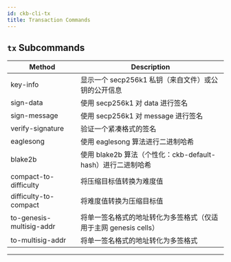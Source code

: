 ```yaml
---
id: ckb-cli-tx
title: Transaction Commands
---
```


## <code>tx</code> Subcommands

|Method|Description|
|---|---|
|key-info                    |显示一个 secp256k1 私钥（来自文件）或公钥的公开信息|
|sign-data                   |使用 secp256k1 对 data 进行签名|
|sign-message                |使用 secp256k1 对 message 进行签名|
|verify-signature            |验证一个紧凑格式的签名|
|eaglesong                   |使用 eaglesong 算法进行二进制哈希|
|blake2b                     |使用 blake2b 算法（个性化：ckb-default-hash）进行二进制哈希|
|compact-to-difficulty       |将压缩目标值转换为难度值|
|difficulty-to-compact       |将难度值转换为压缩目标值|
|to-genesis-multisig-addr    |将单一签名格式的地址转化为多签格式（仅适用于主网 genesis cells）|
|to-multisig-addr            |将单一签名格式的地址转化为多签格式|

---